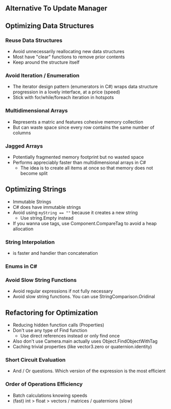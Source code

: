 
## Alternative To Update Manager

## Optimizing Data Structures

### Reuse Data Structures
- Avoid unnecessarily reallocating new data structures
- Most have "clear" functions to remove prior contents
- Keep around the structure itself

### Avoid Iteration / Enumeration
- The iterator design pattern (enumerators in C#) wraps data structure progression in a lovely interface, at a price (speed)
- Stick with for/while/foreach iteration in hotspots

### Multidimensional Arrays
- Represents a matric and features cohesive memory collection
- But can waste space since every row contains the same number of columns

### Jagged Arrays
- Potentially fragmented memory footprint but no wasted space
- Performs appreciably faster than multidimensional arrays in C#
	- The idea is to create all items at once so that memory does not become split
## Optimizing Strings
- Immutable Strings
- C# does have immutable strings
- Avoid using `myString == ""` because it creates a new string
	- Use string.Empty instead
- If you wanna use tags, use Component.CompareTag to avoid a heap allocation

### String Interpolation
- is faster and handier than concatenation

### Enums in C#

### Avoid Slow String Functions
- Avoid regular expressions if not fully necessary
- Avoid slow string functions. You can use StringComparison.Oridinal

## Refactoring for Optimization
- Reducing hidden function calls (Properties)
- Don't use any type of Find function
	- Use direct references instead or only find once
- Also don't use Camera.main actually uses Object.FindObjectWithTag
- Caching trivial properties (like vector3.zero or quaternion.identity)

### Short Circuit Evaluation
- And / Or questions. Which version of the expression is the most efficient

### Order of Operations Efficiency
- Batch calculations knowing speeds
- (fast) int > float > vectors / matrices / quaternions (slow)

